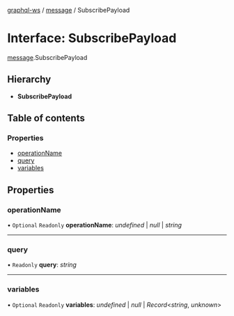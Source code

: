 [graphql-ws](../README.md) / [message](../modules/message.md) / SubscribePayload

# Interface: SubscribePayload

[message](../modules/message.md).SubscribePayload

## Hierarchy

* **SubscribePayload**

## Table of contents

### Properties

- [operationName](message.subscribepayload.md#operationname)
- [query](message.subscribepayload.md#query)
- [variables](message.subscribepayload.md#variables)

## Properties

### operationName

• `Optional` `Readonly` **operationName**: *undefined* | *null* | *string*

___

### query

• `Readonly` **query**: *string*

___

### variables

• `Optional` `Readonly` **variables**: *undefined* | *null* | *Record*<*string*, *unknown*\>
